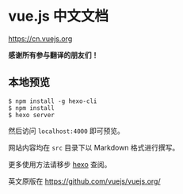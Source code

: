 # vue.js 中文文档

https://cn.vuejs.org

**感谢所有参与翻译的朋友们！**

## 本地预览

```
$ npm install -g hexo-cli
$ npm install
$ hexo server
```

然后访问 `localhost:4000` 即可预览。

网站内容均在 `src` 目录下以 Markdown 格式进行撰写。

更多使用方法请移步 [hexo](http://hexo.io/) 查阅。

英文原版在 https://github.com/vuejs/vuejs.org/
